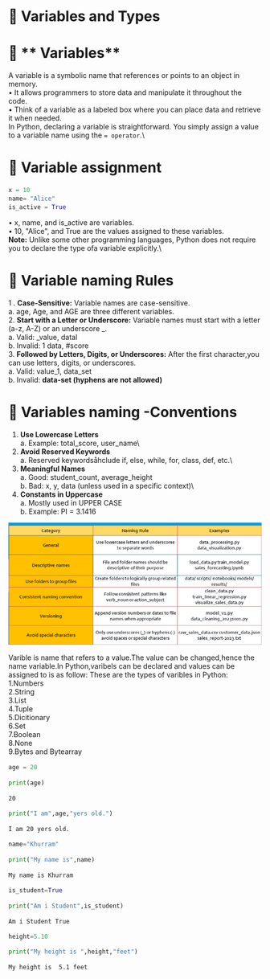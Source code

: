 # 📘 **Variables and Types**

# 📘 ** Variables**
A variable is a symbolic name that references or points to an object in memory.\
• It allows programmers to store data and manipulate it throughout the code.\
• Think of a variable as a labeled box where you can place data and retrieve it when needed.\
In Python, declaring a variable is straightforward. You simply assign a value to a variable name using the ```= operator```.\
# 📘 Variable assignment
```python
x = 10
name= "Alice"
is_active = True
```
• x, name, and is_active are variables.\
• 10, "Alice", and True are the values assigned to these variables.\
**Note:** Unlike some other programming languages, Python does not require you to declare the type ofa variable explicitly.\
# 📘 Variable naming Rules
1 . **Case-Sensitive:** Variable names are case-sensitive.\
a. age, Age, and AGE are three different variables.\
2. **Start with a Letter or Underscore:** Variable names must start with a letter (a-z, A-Z) or an underscore _.\
a. Valid: _value, datal\
b. Invalid: 1 data, #score\
3. **Followed by Letters, Digits, or Underscores:** After the first character,you can use letters, digits, or underscores.\
a. Valid: value_1, data_set\
b. Invalid: **data-set (hyphens are not allowed)**
# 📘 Variables naming -Conventions
1. **Use Lowercase Letters**\
a. Example: total_score, user_name\
2. **Avoid Reserved Keywords**\
a. Reserved keywordsåhclude if, else, while, for, class, def, etc.\
3. **Meaningful Names**\
a. Good: student_count, average_height\
b. Bad: x, y, data (unless used in a specific context)\
4. **Constants in Uppercase**\
a. Mostly used in UPPER CASE\
b. Example: PI = 3.1416

![Figure_01](Fig01.png)

Varible is name that refers to a value.The value can be changed,hence the name variable.In Python,varibels can be declared and values can be assigned to is as follow:
These are the types of varibles in Python:\
1.Numbers\
2.String\
3.List\
4.Tuple\
5.Dicitionary\
6.Set\
7.Boolean\
8.None\
9.Bytes and Bytearray



```python
age = 20
```


```python
print(age)
```

    20



```python
print("I am",age,"yers old.")
```

    I am 20 yers old.



```python
name="Khurram"
```


```python
print("My name is",name)
```

    My name is Khurram



```python
is_student=True
```


```python
print("Am i Student",is_student)
```

    Am i Student True



```python
height=5.10
```


```python
print("My height is ",height,"feet")
```

    My height is  5.1 feet

